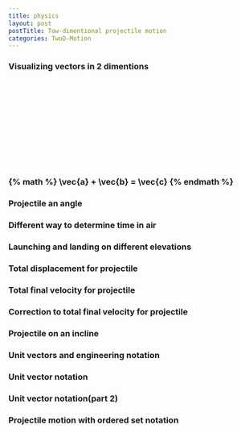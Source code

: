 ```yaml
---
title: physics
layout: post
postTitle: Tow-dimentional projectile motion
categories: TwoD-Motion
---
```


### Visualizing vectors in 2 dimentions

<div class="row">
  <div class="col-sm-6">
    <div id="svg01"></div>
  </div>
  <div class="col-sm-6">
    <br><br><br><br><br><br><br><br><br><br>
    <h3>
    {% math %}
     \vec{a} + \vec{b} = \vec{c}
    {% endmath %}
    </h3>
  </div>
</div>

### Projectile an angle

### Different way to determine time in air

### Launching and landing on different elevations

### Total displacement for projectile

### Total final velocity for projectile

### Correction to  total final velocity for projectile

### Projectile on an incline

### Unit vectors and engineering notation

### Unit vector notation

### Unit vector notation(part 2)

### Projectile motion with ordered set notation  
 

<script type="text/javascript" src="http://cdn.mathjax.org/mathjax/latest/MathJax.js?config=TeX-AMS-MML_SVG"></script>
<script src="http://d3js.org/d3.v3.min.js" charset="utf-8"></script>
<script>

  

  var pi = Math.PI;
  var aDegree = pi/180;
  
  // Point Object
  function Point(x, y){
    this.x = x;
    this.y = y;
    return this;
  };

  var endPoint = new Point();
  var halfPoint = new Point();

  var x0 = y0 = 0;
  /* ベクトル線　描画関数　*/
  function drawVector(svg,x0,y0,angles,length,color,name){

    var vectorData = [];
    var radians = angles * aDegree;
    var radians1 = pi + radians + pi/6;
    var radians2 = pi + radians - pi/6;

    // 終点の座標
    endPoint.x = Math.floor(Math.cos(radians)*length)+x0;
    endPoint.y = Math.floor(Math.sin(radians)*length)+y0;
    halfPoint.x = Math.floor(Math.cos(radians)*length/2)+x0;
    halfPoint.y = Math.floor(Math.sin(radians)*length/2)+y0;

    vectorData.push(new Point(x0,y0));
    vectorData.push(new Point(endPoint.x,endPoint.y));
    vectorData.push(new Point(
      endPoint.x+Math.floor(Math.cos(radians1)*10),
      endPoint.y+Math.floor(Math.sin(radians1)*10)
      ));
    vectorData.push(new Point(endPoint.x,endPoint.y));
    vectorData.push(new Point(
      endPoint.x+Math.floor(Math.cos(radians2)*10),
      endPoint.y+Math.floor(Math.sin(radians2)*10)
      ));

    var vectorArrow = d3.svg.line()
        .x(function(d) { return xScale(d.x); })
        .y(function(d) { return yScale(d.y); })
        .interpolate("linear");

    svg.append("path")
          .attr("d", vectorArrow(vectorData))
          .attr("stroke", function(){return color})
          .attr("class","vector")
          .attr("stroke-width", 2)
          .attr("fill", "none");   
 
    /* texts */  
/*
   svg.append("foreignObject")
    .attr("class","text")
    .attr("hight",30)
    .attr("width",30) 
    .attr("x",function(){
        //return xScale(Math.floor(Math.cos(radians)*length/2)+x0-30
          return xScale(Math.floor(halfPoint.x));
      })
    .attr("y",function(d){
        //return yScale(Math.floor(Math.sin(radians)*length/2)+y0+30)
          return yScale(Math.floor(halfPoint.y));
      })
    .text(name);

*/

 /*
    svg.append("text")
      .attr("class","text")
      .attr("x",function(){
        return xScale(Math.floor(Math.cos(radians)*length/2)+x0)
      })
      .attr("y",function(d){
        return yScale(Math.floor(Math.sin(radians)*length/2)+y0)
      })
      .text(name)
      .attr("stroke","#fff")
      .attr("font-size","16px")
      .style("fill","white");   

   svg.append("text")
      .attr("class","text")
      .attr("x",function(){
        return xScale(Math.floor(Math.cos(radians)*length/2)+x0-3)
      })
      .attr("y",function(d){
        return yScale(Math.floor(Math.sin(radians)*length/2)+y0+10)
      })
      .text("→")
      .attr("stroke","#fff")
      .attr("font-size","16px")
      .style("fill","white");   
*/

  };

  var height = 500;
  var width = 500;
  
  var xScale = d3.scale.linear()
                       .domain([-200,200])
                       .range([50,450]);
  
  var yScale = d3.scale.linear()
                       .domain([200,-200])
                       .range([50,450]);                       

/**
  2-dimentional vectors
*/

var svg01 = d3.select("#svg01")
                .append("svg")
                .attr("height",height)
                .attr("width",width);

  // left right              
  drawVector(svg01,-150,150,180,50,"gold","$$\\vec{a}$$");
  drawVector(svg01,-140,150,0,50,"gold","$$\\vec{b}$$");               
  // up down
  drawVector(svg01,100,160,90,50,"gold","$$\\vec{a}$$");
  drawVector(svg01,100,150,-90,50,"gold","$$\\vec{b}$$");  

  drawVector(svg01,-150,-100,30,150,"red","$$\\vec{a}$$");
  drawVector(svg01,endPoint.x,endPoint.y,-10,100,"lime","$$\\vec{b}$$");  
  drawVector(svg01,-150,-100,14,235,"gold","$$\\vec{c}$$");

/*
  var textData = [
    {"x":-150,"y":190,"text":"one dimention vectors"},
    {"x":-150,"y":0,"text":"two dimentions vectors"}
  ];

  svg01.selectAll(".msg")
       .data(textData)
       .enter()
       .append("text")
       .attr("class","msg")
       .attr("x",function(d){ return xScale(d.x) })
       .attr("y",function(d){ return yScale(d.y) })
      .text(function(d){return d.text })
      .attr("stroke","#fff")
      .attr("font-size","18px")
      .style("fill","white"); 
*/
  var foData = [
    {"x":-220,"y":230,
      "text":"$$one \\quad dimention \\quad  vectors$$"},
    {"x":-220,"y":50,
      "text":"$$two \\quad dimentions \\quad vectors$$"},
    {"x":-160,"y":150,
      "text":"$$\\vec{a}$$"},
    {"x":-90,"y":150,
      "text":"$$\\vec{b}$$"},
    {"x":170,"y":180,
      "text":"$$\\vec{a}$$"},
    {"x":170,"y":120,
      "text":"$$\\vec{b}$$"},
    {"x":-60,"y":-110,
      "text":"$$\\vec{a}$$"},
    {"x":90,"y":-70,
      "text":"$$\\vec{b}$$"},
    {"x":20,"y":-160,
      "text":"$$\\vec{c}$$"}
  ];
  svg01.selectAll(".fo")
  .data(foData)
  .enter()
  .append("foreignObject")
  .attr("class","fo")
//  .attr("height",30)
//  .attr("width",200)
  .attr("x",function(d){ return xScale(d.x) })
  .attr("y",function(d){ return yScale(d.y) })
  .text(function(d){return d.text;})
  ;   

</script>
